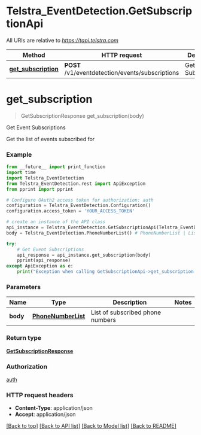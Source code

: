 # Telstra_EventDetection.GetSubscriptionApi

All URIs are relative to *https://tapi.telstra.com*

Method | HTTP request | Description
------------- | ------------- | -------------
[**get_subscription**](GetSubscriptionApi.md#get_subscription) | **POST** /v1/eventdetection/events/subscriptions | Get Event Subscriptions


# **get_subscription**
> GetSubscriptionResponse get_subscription(body)

Get Event Subscriptions

Get the list of events subscribed for

### Example
```python
from __future__ import print_function
import time
import Telstra_EventDetection
from Telstra_EventDetection.rest import ApiException
from pprint import pprint

# Configure OAuth2 access token for authorization: auth
configuration = Telstra_EventDetection.Configuration()
configuration.access_token = 'YOUR_ACCESS_TOKEN'

# create an instance of the API class
api_instance = Telstra_EventDetection.GetSubscriptionApi(Telstra_EventDetection.ApiClient(configuration))
body = Telstra_EventDetection.PhoneNumberList() # PhoneNumberList | List of subscribed phone numbers

try:
    # Get Event Subscriptions
    api_response = api_instance.get_subscription(body)
    pprint(api_response)
except ApiException as e:
    print("Exception when calling GetSubscriptionApi->get_subscription: %s\n" % e)
```

### Parameters

Name | Type | Description  | Notes
------------- | ------------- | ------------- | -------------
 **body** | [**PhoneNumberList**](PhoneNumberList.md)| List of subscribed phone numbers | 

### Return type

[**GetSubscriptionResponse**](GetSubscriptionResponse.md)

### Authorization

[auth](../README.md#auth)

### HTTP request headers

 - **Content-Type**: application/json
 - **Accept**: application/json

[[Back to top]](#) [[Back to API list]](../README.md#documentation-for-api-endpoints) [[Back to Model list]](../README.md#documentation-for-models) [[Back to README]](../README.md)

